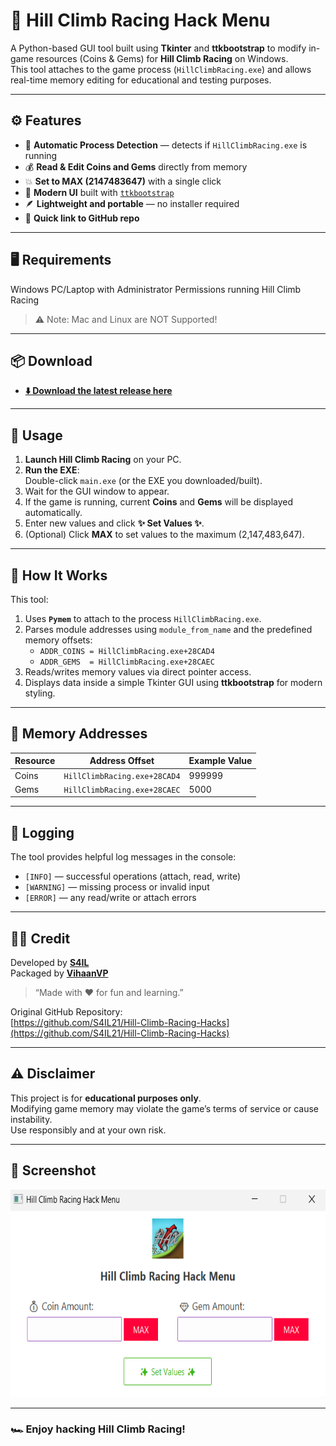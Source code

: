 # 🏁 Hill Climb Racing Hack Menu

A Python-based GUI tool built using **Tkinter** and **ttkbootstrap** to modify in-game resources (Coins & Gems) for **Hill Climb Racing** on Windows.  
This tool attaches to the game process (`HillClimbRacing.exe`) and allows real-time memory editing for educational and testing purposes.

---

## ⚙️ Features

- 🧩 **Automatic Process Detection** — detects if `HillClimbRacing.exe` is running  
- 💰 **Read & Edit Coins and Gems** directly from memory  
- 💥 **Set to MAX (2147483647)** with a single click  
- 🧠 **Modern UI** built with [`ttkbootstrap`](https://github.com/israel-dryer/ttkbootstrap)  
- 🪶 **Lightweight and portable** — no installer required  
- 🔗 **Quick link to GitHub repo**

---

## 🖥️ Requirements

Windows PC/Laptop with Administrator Permissions running Hill Climb Racing
> ⚠️ Note: Mac and Linux are NOT Supported!

---

## 📦 Download

- **[⬇️ Download the latest release here](../../releases/latest)**

---

## 🚀 Usage

1. **Launch Hill Climb Racing** on your PC.
2. **Run the EXE**:  
   Double-click `main.exe` (or the EXE you downloaded/built).
3. Wait for the GUI window to appear.
4. If the game is running, current **Coins** and **Gems** will be displayed automatically.
5. Enter new values and click **✨ Set Values ✨**.
6. (Optional) Click **MAX** to set values to the maximum (2,147,483,647).

---

## 🧠 How It Works

This tool:
1. Uses **`Pymem`** to attach to the process `HillClimbRacing.exe`.  
2. Parses module addresses using `module_from_name` and the predefined memory offsets:
   - `ADDR_COINS = HillClimbRacing.exe+28CAD4`
   - `ADDR_GEMS  = HillClimbRacing.exe+28CAEC`
3. Reads/writes memory values via direct pointer access.
4. Displays data inside a simple Tkinter GUI using **ttkbootstrap** for modern styling.

---

## 🧩 Memory Addresses

| Resource | Address Offset | Example Value |
|-----------|----------------|----------------|
| Coins | `HillClimbRacing.exe+28CAD4` | 999999 |
| Gems  | `HillClimbRacing.exe+28CAEC` | 5000   |

---

## 🧰 Logging

The tool provides helpful log messages in the console:
- `[INFO]` — successful operations (attach, read, write)
- `[WARNING]` — missing process or invalid input
- `[ERROR]` — any read/write or attach errors

---

## 🧑‍💻 Credit

Developed by **[S4IL](https://github.com/S4IL21)**  
Packaged by **[VihaanVP](https://github.com/vihaanvp)**
> “Made with ❤️ for fun and learning.”

Original GitHub Repository:  
[https://github.com/S4IL21/Hill-Climb-Racing-Hacks](https://github.com/S4IL21/Hill-Climb-Racing-Hacks)

---

## ⚠️ Disclaimer

This project is for **educational purposes only**.  
Modifying game memory may violate the game’s terms of service or cause instability.  
Use responsibly and at your own risk.

---

## 📸 Screenshot

<img width="639" height="332" alt="image" src="assets/screenshot.png" />

---

### 🏎️ Enjoy hacking Hill Climb Racing!